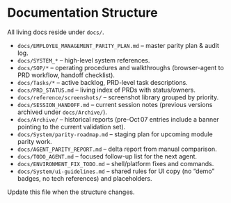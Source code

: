 # Documentation Structure

All living docs reside under `docs/`.

- `docs/EMPLOYEE_MANAGEMENT_PARITY_PLAN.md` – master parity plan & audit log.
- `docs/SYSTEM_*` – high-level system references.
- `docs/SOP/*` – operating procedures and walkthroughs (browser-agent to PRD workflow, handoff checklist).
- `docs/Tasks/*` – active backlog, PRD-level task descriptions.
- `docs/PRD_STATUS.md` – living index of PRDs with status/owners.
- `docs/reference/screenshots/` – screenshot library grouped by priority.
- `docs/SESSION_HANDOFF.md` – current session notes (previous versions archived under `docs/Archive/`).
- `docs/Archive/` – historical reports (pre-Oct 07 entries include a banner pointing to the current validation set).
- `docs/System/parity-roadmap.md` – staging plan for upcoming module parity work.
- `docs/AGENT_PARITY_REPORT.md` – delta report from manual comparison.
- `docs/TODO_AGENT.md` – focused follow-up list for the next agent.
- `docs/ENVIRONMENT_FIX_TODO.md` – shell/platform fixes and commands.
- `docs/System/ui-guidelines.md` – shared rules for UI copy (no “demo” badges, no tech references) and placeholders.

Update this file when the structure changes.
